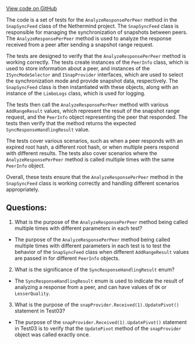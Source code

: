 [View code on GitHub](https://github.com/NethermindEth/nethermind/src/Nethermind/Nethermind.Synchronization.Test/SnapSync/SnapSyncFeed/AnalyzeResponsePerPeerTests.cs)

The code is a set of tests for the `AnalyzeResponsePerPeer` method in the `SnapSyncFeed` class of the Nethermind project. The `SnapSyncFeed` class is responsible for managing the synchronization of snapshots between peers. The `AnalyzeResponsePerPeer` method is used to analyze the response received from a peer after sending a snapshot range request. 

The tests are designed to verify that the `AnalyzeResponsePerPeer` method is working correctly. The tests create instances of the `PeerInfo` class, which is used to store information about a peer, and instances of the `ISyncModeSelector` and `ISnapProvider` interfaces, which are used to select the synchronization mode and provide snapshot data, respectively. The `SnapSyncFeed` class is then instantiated with these objects, along with an instance of the `LimboLogs` class, which is used for logging.

The tests then call the `AnalyzeResponsePerPeer` method with various `AddRangeResult` values, which represent the result of the snapshot range request, and the `PeerInfo` object representing the peer that responded. The tests then verify that the method returns the expected `SyncResponseHandlingResult` value.

The tests cover various scenarios, such as when a peer responds with an expired root hash, a different root hash, or when multiple peers respond with different results. The tests also cover scenarios where the `AnalyzeResponsePerPeer` method is called multiple times with the same `PeerInfo` object.

Overall, these tests ensure that the `AnalyzeResponsePerPeer` method in the `SnapSyncFeed` class is working correctly and handling different scenarios appropriately.
## Questions: 
 1. What is the purpose of the `AnalyzeResponsePerPeer` method being called multiple times with different parameters in each test?
- The purpose of the `AnalyzeResponsePerPeer` method being called multiple times with different parameters in each test is to test the behavior of the `SnapSyncFeed` class when different `AddRangeResult` values are passed in for different `PeerInfo` objects.

2. What is the significance of the `SyncResponseHandlingResult` enum?
- The `SyncResponseHandlingResult` enum is used to indicate the result of analyzing a response from a peer, and can have values of `OK` or `LesserQuality`.

3. What is the purpose of the `snapProvider.Received(1).UpdatePivot()` statement in Test03?
- The purpose of the `snapProvider.Received(1).UpdatePivot()` statement in Test03 is to verify that the `UpdatePivot` method of the `snapProvider` object was called exactly once.